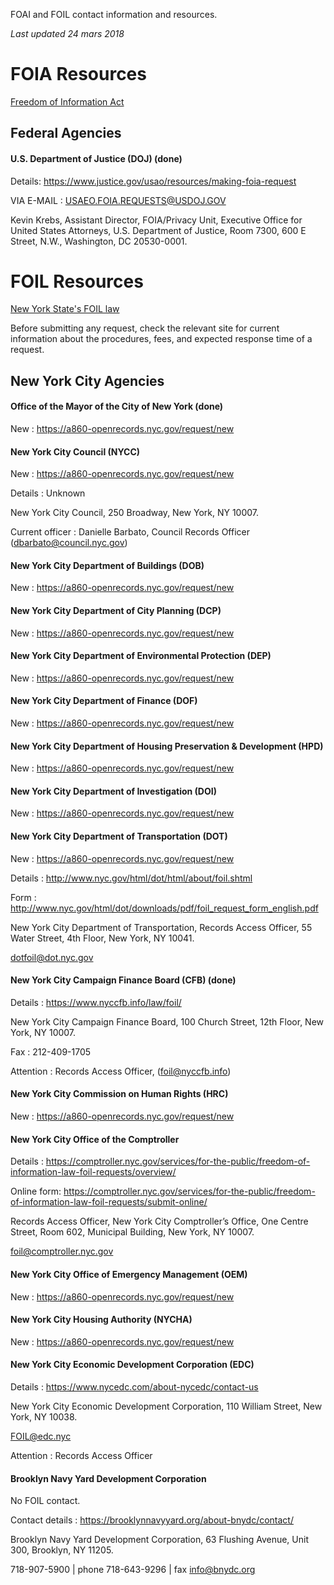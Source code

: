 FOAI and FOIL contact information and resources.

*Last updated 24 mars 2018*

# FOIA Resources

[Freedom of Information Act](http://www.dos.ny.gov/coog/foil2.html)

## Federal Agencies

#### U.S. Department of Justice (DOJ) (done)

Details: https://www.justice.gov/usao/resources/making-foia-request

VIA E-MAIL :  USAEO.FOIA.REQUESTS@USDOJ.GOV

Kevin Krebs, Assistant Director,
	FOIA/Privacy Unit,
		Executive Office for United States Attorneys,
			U.S. Department of Justice,
				Room 7300, 600 E Street, N.W.,
					Washington, DC 20530-0001.

# FOIL Resources

[New York State's FOIL law](http://www.dos.ny.gov/coog/foil2.html)

Before submitting any request, check the relevant site for current information about the procedures, fees, and expected response time of a request.

## New York City Agencies

#### Office of the Mayor of the City of New York  (done)

New :  https://a860-openrecords.nyc.gov/request/new


#### New York City Council (NYCC)

New :  https://a860-openrecords.nyc.gov/request/new

Details : Unknown

New York City Council,
	250 Broadway,
		New York, NY 10007.

Current officer : Danielle Barbato, Council Records Officer (dbarbato@council.nyc.gov)

#### New York City Department of Buildings (DOB)

New :  https://a860-openrecords.nyc.gov/request/new


#### New York City Department of City Planning (DCP)

New :  https://a860-openrecords.nyc.gov/request/new


#### New York City Department of Environmental Protection (DEP)

New :  https://a860-openrecords.nyc.gov/request/new


#### New York City Department of Finance (DOF)

New :  https://a860-openrecords.nyc.gov/request/new


#### New York City Department of Housing Preservation & Development (HPD)

New :  https://a860-openrecords.nyc.gov/request/new


#### New York City Department of Investigation (DOI)

New :  https://a860-openrecords.nyc.gov/request/new


#### New York City Department of Transportation (DOT)

New :  https://a860-openrecords.nyc.gov/request/new

Details :  http://www.nyc.gov/html/dot/html/about/foil.shtml

Form :  http://www.nyc.gov/html/dot/downloads/pdf/foil_request_form_english.pdf

New York City Department of Transportation,
	Records Access Officer,
		55 Water Street, 4th Floor,
			New York, NY  10041.

dotfoil@dot.nyc.gov


#### New York City Campaign Finance Board (CFB) (done)

Details : https://www.nyccfb.info/law/foil/

New York City Campaign Finance Board,
	100 Church Street, 12th Floor,
		New York, NY  10007.

Fax : 212-409-1705

Attention :  Records Access Officer, (foil@nyccfb.info)


#### New York City Commission on Human Rights (HRC)

New :  https://a860-openrecords.nyc.gov/request/new


#### New York City Office of the Comptroller

Details :  https://comptroller.nyc.gov/services/for-the-public/freedom-of-information-law-foil-requests/overview/

Online form: https://comptroller.nyc.gov/services/for-the-public/freedom-of-information-law-foil-requests/submit-online/

Records Access Officer,
	New York City Comptroller’s Office,
		One Centre Street, Room 602,
			Municipal Building,
				New York, NY 10007.

foil@comptroller.nyc.gov


#### New York City Office of Emergency Management (OEM)

New :  https://a860-openrecords.nyc.gov/request/new


#### New York City Housing Authority (NYCHA)

New :  https://a860-openrecords.nyc.gov/request/new


#### New York City Economic Development Corporation (EDC)

Details : https://www.nycedc.com/about-nycedc/contact-us

New York City Economic Development Corporation, 
	110 William Street,
		New York, NY 10038.

FOIL@edc.nyc

Attention :  Records Access Officer 


#### Brooklyn Navy Yard Development Corporation

No FOIL contact.

Contact details :  https://brooklynnavyyard.org/about-bnydc/contact/

Brooklyn Navy Yard Development Corporation,
	63 Flushing Avenue, Unit 300,
		Brooklyn, NY 11205.

718-907-5900 | phone
718-643-9296 | fax
info@bnydc.org
